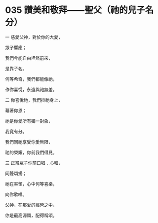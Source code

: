 # 035 讚美和敬拜——聖父（祂的兒子名分）

一 慈愛父神，對於你的大愛，

眾子響應；

我們今能自由坦然前來，

是靠子名。

何等希奇，我們都能像祂，

作你喜悅，永遠與祂無差。

二 你喜悅祂，我們掛祂身上，

藉著你恩；

祂是你愛所有獨一對象，

我竟有分。

我們同祂享受你愛無限，

祂的榮耀，你前我們得見。

三 正當眾子你前口唱﹑心和，

同聲頌揚；

祂在率領，心中何等喜樂，

向你歌唱。

父神，在那愛的經營之中，

你是最高源頭，配得稱頌。


